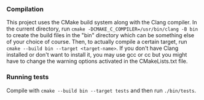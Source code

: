 ### Compilation

This project uses the CMake build system along with the Clang compiler. In
the current directory, run `cmake -DCMAKE_C_COMPILER=/usr/bin/clang -B bin`
to create the build files in the "bin" directory which can be something else
of your choice of course. Then, to actually compile a certain target, run
`cmake --build bin --target <target-name>`.
If you don't have Clang installed or don't want to install it, you may use
gcc or cc but you might have to change the warning options activated in the
CMakeLists.txt file.

### Running tests

Compile with `cmake --build bin --target tests` and then run `./bin/tests`.
